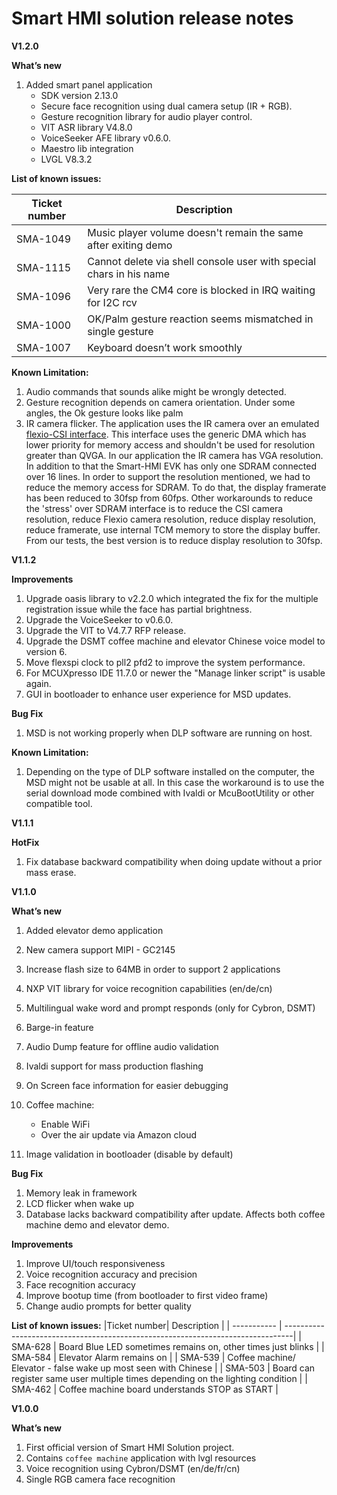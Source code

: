 # Smart HMI solution release notes

**V1.2.0**

**What’s new**

1. Added smart panel application
   * SDK version 2.13.0
   * Secure face recognition using dual camera setup (IR + RGB).
   * Gesture recognition library for audio player control.
   * VIT ASR library V4.8.0
   * VoiceSeeker AFE library v0.6.0.
   * Maestro lib integration
   * LVGL V8.3.2

**List of known issues:**

|Ticket number| Description                                                           |
| ----------- | ----------------------------------------------------------------------|
| SMA-1049    | Music player volume doesn't remain the same after exiting demo        |
| SMA-1115    | Cannot delete via shell console user with special chars in his name   |
| SMA-1096    | Very rare the CM4 core is blocked in IRQ waiting for I2C rcv          |
| SMA-1000    | OK/Palm gesture reaction seems mismatched in single gesture           |
| SMA-1007    | Keyboard doesn’t work smoothly                                        |

**Known Limitation:**

1. Audio commands that sounds alike might be wrongly detected.
2. Gesture recognition depends on camera orientation. Under some angles, the Ok gesture looks like palm
3. IR camera flicker. The application uses the IR camera over an emulated [flexio-CSI interface](https://www.nxp.com/docs/en/application-note/AN12686.pdf). This interface uses the generic DMA which has lower priority for memory access and shouldn't be used for resolution greater than QVGA. In our application the IR camera has VGA resolution. In addition to that the Smart-HMI EVK has only one SDRAM connected over 16 lines. In order to support the resolution mentioned, we had to reduce the memory access for SDRAM. To do that, the display framerate has been reduced to 30fsp from 60fps. Other workarounds to reduce the 'stress' over SDRAM interface is to reduce the CSI camera resolution, reduce Flexio camera resolution, reduce display resolution, reduce framerate, use internal TCM memory to store the display buffer. From our tests, the best version is to reduce display resolution to 30fsp.

**V1.1.2**

**Improvements**

1. Upgrade oasis library to v2.2.0 which integrated the fix for the multiple registration issue while the face has partial brightness.
2. Upgrade the VoiceSeeker to v0.6.0.
3. Upgrade the VIT to V4.7.7 RFP release.
4. Upgrade the DSMT coffee machine and elevator Chinese voice model to version 6.
5. Move flexspi clock to pll2 pfd2 to improve the system performance.
6. For MCUXpresso IDE 11.7.0 or newer the "Manage linker script" is usable again.
7. GUI in bootloader to enhance user experience for MSD updates.

**Bug Fix**

1. MSD is not working properly when DLP software are running on host.

**Known Limitation:**

1. Depending on the type of DLP software installed on the computer, the MSD might not be usable at all. In this case the workaround is to use the serial download mode combined with Ivaldi or McuBootUtility or other compatible tool.

**V1.1.1**

**HotFix**

1. Fix database backward compatibility when doing update without a prior mass erase.

**V1.1.0**

**What’s new**

1. Added elevator demo application
2. New camera support MIPI - GC2145
3. Increase flash size to 64MB in order to support 2 applications
4. NXP VIT library for voice recognition capabilities (en/de/cn)
5. Multilingual wake word and prompt responds (only for Cybron, DSMT)
6. Barge-in feature
7. Audio Dump feature for offline audio validation
8. Ivaldi support for mass production flashing
9. On Screen face information for easier debugging
10. Coffee machine:

    * Enable WiFi
    * Over the air update via Amazon cloud

11. Image validation in bootloader (disable by default)

**Bug Fix**
1. Memory leak in framework
2. LCD flicker when wake up
3. Database lacks backward compatibility after update. Affects both coffee machine demo and elevator demo.


**Improvements**

1. Improve UI/touch responsiveness
2. Voice recognition accuracy and precision
3. Face recognition accuracy
4. Improve bootup time (from bootloader to first video frame)
5. Change audio prompts for better quality

**List of known issues:**
|Ticket number| Description                                                                     |
| ----------- | --------------------------------------------------------------------------------|
| SMA-628     | Board Blue LED sometimes remains on, other times just blinks                    |
| SMA-584     | Elevator Alarm remains on                                                       |
| SMA-539     | Coffee machine/ Elevator - false wake up most seen with Chinese                 |
| SMA-503     | Board can register same user multiple times depending on the lighting condition |
| SMA-462     | Coffee machine board understands STOP as START                                  |

**V1.0.0**

**What’s new**
1. First official version of Smart HMI Solution project.
2. Contains `coffee machine` application with lvgl resources
3. Voice recognition using Cybron/DSMT (en/de/fr/cn)
4. Single RGB camera face recognition